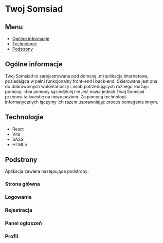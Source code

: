 # Twoj Somsiad


## Menu
* [Ogólne informacje](#ogólne-informacje)
* [Technologie](#technologie)
* [Podstrony](#pod-strony)

## Ogólne informacje
Twoj Somsiad to zarejestrowana pod domeną .ml aplikacja internetowa, posiadająca w pełni funkcjonalny front-end i back-end.
Skierowana jest ona do dobrowolnych wolontariuszy i osób potrzebujących różnego rodzaju pomocy.
Idea pomocy sąsiedzkiej nie jest nowa jednak Twoj Somsiad przenosi ta kwestię na nowy poziom.
Za pomocą technologii informatycznych łączymy ich razem usprawniając proces pomagania innym.
	
## Technologie 
* React
* Vite
* SASS
* HTML5
	
## Podstrony
Aplikacja zawiera następujące podstrony:

### Strona główna

### Logowanie

### Rejestracja

### Panel ogłoszeń

### Profil
